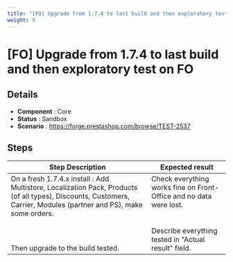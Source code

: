 ```yaml
---
title: "[FO] Upgrade from 1.7.4 to last build and then exploratory test on FO"
weight: 9
---
```


# [FO] Upgrade from 1.7.4 to last build and then exploratory test on FO
## Details
* **Component** : Core
* **Status** : Sandbox
* **Scenario** : https://forge.prestashop.com/browse/TEST-2537

## Steps
| Step Description | Expected result |
| ----- | ----- |
| On a fresh 1.7.4.x install : Add Multistore, Localization Pack, Products (of all types), Discounts, Customers, Carrier, Modules (partner and PS), make some orders.<br><br> <br><br>Then upgrade to the build tested. | Check everything works fine on Front-Office and no data were lost.<br><br><br>Describe everything tested in "Actual result" field. |

